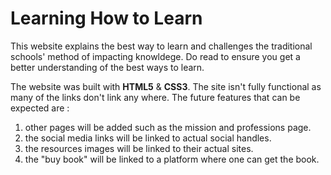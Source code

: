 # Learning How to Learn

This website explains the best way to learn and challenges the traditional schools' method of impacting knowldege. Do read to ensure you get a better understanding of the best ways to learn.

The website was built with **HTML5** & **CSS3**. The site isn't fully functional as many of the links don't link any where. The future features that can be expected are :

1. other pages will be added such as the mission and professions page.
2. the social media links will be linked to actual social handles.
3. the resources images will be linked to their actual sites.
4. the "buy book" will be linked to a platform where one can get the book.
